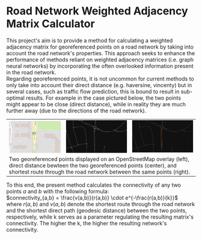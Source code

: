 # Road Network Weighted Adjacency Matrix Calculator

This project's aim is to provide a method for calculating a weighted adjacency matrix for georeferenced points on a road network by taking into account the road network's properties.
This approach seeks to enhance the performance of methods reliant on weighted adjacency matrices (i.e. graph neural networks) by incorporating the often overlooked information present in the road network.  
Regarding georeferenced points, it is not uncommon for current methods to only take into account their direct distance (e.g. haversine, vincenty) but in several cases, such as traffic flow prediction, this is bound to result in sub-optimal results. For example in the case pictured below, the two points might appear to be close (direct distance), while in reality they are much further away (due to the directions of the road network).

<table align='center'>
  <tr>
    <td>
      <img src="./images/osm_tiles.png" width=280px align="right">
    </td>
    <td>
      <img src="./images/direct_distance.png" width=330px/>
    </td>
    <td>
      <img src="./images/road_distance.png" width=330px/>
    </td>
  </tr>
  <tr>
    <td colspan="3">
      Two georeferenced points displayed on an OpenStreetMap overlay (left), direct distance bewteen the two georeferenced points (center), and shortest route through the road network between the same points (right).
    </td>
  </tr>
</table>

To this end, the present method calculates the connectivity of any two points $a$ and $b$ with the following formula:  
$connectivity_{a,b} = \frac{v(a,b)}{r(a,b)} \cdot e^{-\frac{r(a,b)}{k}}$  
where $r(a,b)$ and $v(a,b)$ denote the shortest route through the road network and the shortest direct path (geodesic distance) between the two points, respectively, while k serves as a parameter regulating the resulting matrix's connectivity. The higher the k, the higher the resulting network's connectivity.
